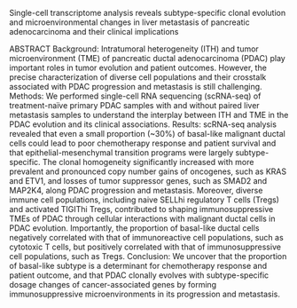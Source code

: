 Single-cell transcriptome analysis reveals subtype-specific clonal evolution and microenvironmental changes in liver metastasis of pancreatic adenocarcinoma and their clinical implications

ABSTRACT
Background: Intratumoral heterogeneity (ITH) and tumor microenvironment (TME) of pancreatic ductal adenocarcinoma (PDAC) play important roles in tumor evolution and patient outcomes. However, the precise characterization of diverse cell populations and their crosstalk associated with PDAC progression and metastasis is still challenging.
Methods: We performed single-cell RNA sequencing (scRNA-seq) of treatment-naïve primary PDAC samples with and without paired liver metastasis samples to understand the interplay between ITH and TME in the PDAC evolution and its clinical associations.
Results: scRNA-seq analysis revealed that even a small proportion (~30%) of basal-like malignant ductal cells could lead to poor chemotherapy response and patient survival and that epithelial-mesenchymal transition programs were largely subtype-specific. The clonal homogeneity significantly increased with more prevalent and pronounced copy number gains of oncogenes, such as KRAS and ETV1, and losses of tumor suppressor genes, such as SMAD2 and MAP2K4, along PDAC progression and metastasis. Moreover, diverse immune cell populations, including naive SELLhi regulatory T cells (Tregs) and activated TIGIThi Tregs, contributed to shaping immunosuppressive TMEs of PDAC through cellular interactions with malignant ductal cells in PDAC evolution. Importantly, the proportion of basal-like ductal cells negatively correlated with that of immunoreactive cell populations, such as cytotoxic T cells, but positively correlated with that of immunosuppressive cell populations, such as Tregs.
Conclusion: We uncover that the proportion of basal-like subtype is a determinant for chemotherapy response and patient outcome, and that PDAC clonally evolves with subtype-specific dosage changes of cancer-associated genes by forming immunosuppressive microenvironments in its progression and metastasis.
